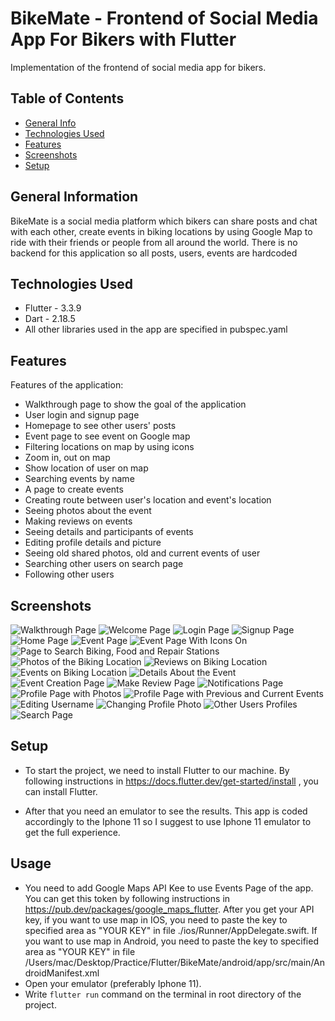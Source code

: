 # BikeMate - Frontend of Social Media App For Bikers with Flutter

Implementation of the frontend of social media app for bikers.

## Table of Contents

- [General Info](#general-information)
- [Technologies Used](#technologies-used)
- [Features](#features)
- [Screenshots](#screenshots)
- [Setup](#setup)

## General Information

BikeMate is a social media platform which bikers can share posts and chat with each other, create events in biking locations by using Google Map to ride with their friends or people from all around the world. There is no backend for this application so all posts, users, events are hardcoded

## Technologies Used

- Flutter - 3.3.9
- Dart - 2.18.5
- All other libraries used in the app are specified in pubspec.yaml

## Features

Features of the application:

- Walkthrough page to show the goal of the application
- User login and signup page
- Homepage to see other users' posts
- Event page to see event on Google map
- Filtering locations on map by using icons
- Zoom in, out on map
- Show location of user on map
- Searching events by name
- A page to create events
- Creating route between user's location and event's location
- Seeing photos about the event
- Making reviews on events
- Seeing details and participants of events
- Editing profile details and picture
- Seeing old shared photos, old and current events of user
- Searching other users on search page
- Following other users

## Screenshots

![Walkthrough Page](./images/img1.png "Walkthrough Page")
![Welcome Page](./images/img2.png "Welcome Page")
![Login Page](./images/img3.png "Login Page")
![Signup Page](./images/img4.png "Signup Page")
![Home Page](./images/img5.png "Home Page")
![Event Page](./images/img6.png "Event Page")
![Event Page With Icons On](./images/img7.png "Event Page With Icons On")
![Page to Search Biking, Food and Repair Stations](./images/img8.png "Page to Search Biking, Food and Repair Stations")
![Photos of the Biking Location](./images/img9.png "Photos of the Biking Location")
![Reviews on Biking Location](./images/img10.png "Reviews on Biking Location")
![Events on Biking Location](./images/img11.png "Events on Biking Location")
![Details About the Event](./images/img12.png "Details About the Event")
![Event Creation Page](./images/img13.png "Event Creation Page")
![Make Review Page](./images/img14.png "Make Review Page")
![Notifications Page](./images/img15.png "Notifications Page")
![Profile Page with Photos](./images/img16.png "Profile Page with Photos")
![Profile Page with Previous and Current Events](./images/img17.png "Profile Page with Previous and Current Events")
![Editing Username](./images/img18.png "Editing Username")
![Changing Profile Photo](./images/img19.png "Changing Profile Photo")
![Other Users Profiles](./images/img20.png "Other Users Profiles")
![Search Page](./images/img21.png "Search Page")

## Setup

- To start the project, we need to install Flutter to our machine. By following instructions in https://docs.flutter.dev/get-started/install , you can install Flutter.

- After that you need an emulator to see the results. This app is coded accordingly to the Iphone 11 so I suggest to use Iphone 11 emulator to get the full experience.

## Usage

- You need to add Google Maps API Kee to use Events Page of the app. You can get this token by following instructions in https://pub.dev/packages/google_maps_flutter. After you get your API key, if you want to use map in IOS, you need to paste the key to specified area as "YOUR KEY" in file ./ios/Runner/AppDelegate.swift. If you want to use map in Android, you need to paste the key to specified area as "YOUR KEY" in file /Users/mac/Desktop/Practice/Flutter/BikeMate/android/app/src/main/AndroidManifest.xml
- Open your emulator (preferably Iphone 11).
- Write `flutter run` command on the terminal in root directory of the project.
